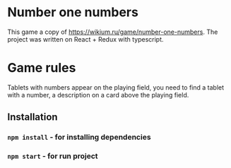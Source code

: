 # Number one numbers

This game a copy of https://wikium.ru/game/number-one-numbers. The project was written on React + Redux with typescript.

# Game rules

Tablets with numbers appear on the playing field, you need to find a tablet with a number, a description on a card above the playing field.


## Installation

### `npm install` - for installing dependencies
### `npm start` - for run project

